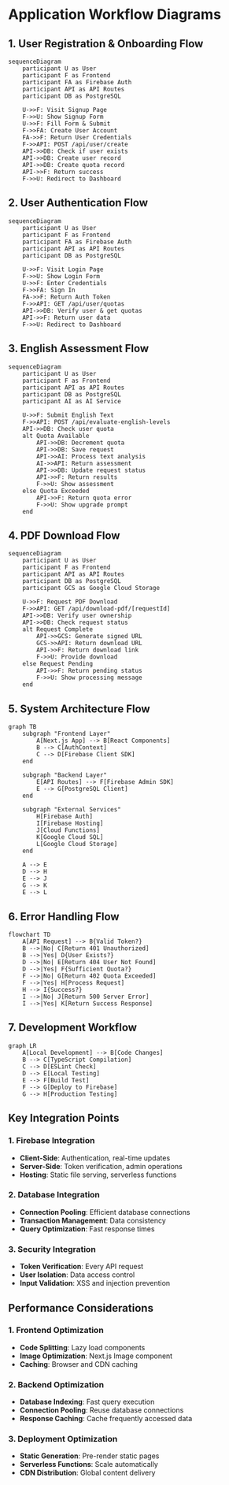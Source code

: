 # Application Workflow Diagrams

## 1. User Registration & Onboarding Flow

```mermaid
sequenceDiagram
    participant U as User
    participant F as Frontend
    participant FA as Firebase Auth
    participant API as API Routes
    participant DB as PostgreSQL

    U->>F: Visit Signup Page
    F->>U: Show Signup Form
    U->>F: Fill Form & Submit
    F->>FA: Create User Account
    FA->>F: Return User Credentials
    F->>API: POST /api/user/create
    API->>DB: Check if user exists
    API->>DB: Create user record
    API->>DB: Create quota record
    API->>F: Return success
    F->>U: Redirect to Dashboard
```

## 2. User Authentication Flow

```mermaid
sequenceDiagram
    participant U as User
    participant F as Frontend
    participant FA as Firebase Auth
    participant API as API Routes
    participant DB as PostgreSQL

    U->>F: Visit Login Page
    F->>U: Show Login Form
    U->>F: Enter Credentials
    F->>FA: Sign In
    FA->>F: Return Auth Token
    F->>API: GET /api/user/quotas
    API->>DB: Verify user & get quotas
    API->>F: Return user data
    F->>U: Redirect to Dashboard
```

## 3. English Assessment Flow

```mermaid
sequenceDiagram
    participant U as User
    participant F as Frontend
    participant API as API Routes
    participant DB as PostgreSQL
    participant AI as AI Service

    U->>F: Submit English Text
    F->>API: POST /api/evaluate-english-levels
    API->>DB: Check user quota
    alt Quota Available
        API->>DB: Decrement quota
        API->>DB: Save request
        API->>AI: Process text analysis
        AI->>API: Return assessment
        API->>DB: Update request status
        API->>F: Return results
        F->>U: Show assessment
    else Quota Exceeded
        API->>F: Return quota error
        F->>U: Show upgrade prompt
    end
```

## 4. PDF Download Flow

```mermaid
sequenceDiagram
    participant U as User
    participant F as Frontend
    participant API as API Routes
    participant DB as PostgreSQL
    participant GCS as Google Cloud Storage

    U->>F: Request PDF Download
    F->>API: GET /api/download-pdf/[requestId]
    API->>DB: Verify user ownership
    API->>DB: Check request status
    alt Request Complete
        API->>GCS: Generate signed URL
        GCS->>API: Return download URL
        API->>F: Return download link
        F->>U: Provide download
    else Request Pending
        API->>F: Return pending status
        F->>U: Show processing message
    end
```

## 5. System Architecture Flow

```mermaid
graph TB
    subgraph "Frontend Layer"
        A[Next.js App] --> B[React Components]
        B --> C[AuthContext]
        C --> D[Firebase Client SDK]
    end

    subgraph "Backend Layer"
        E[API Routes] --> F[Firebase Admin SDK]
        E --> G[PostgreSQL Client]
    end

    subgraph "External Services"
        H[Firebase Auth]
        I[Firebase Hosting]
        J[Cloud Functions]
        K[Google Cloud SQL]
        L[Google Cloud Storage]
    end

    A --> E
    D --> H
    E --> J
    G --> K
    E --> L
```

## 6. Error Handling Flow

```mermaid
flowchart TD
    A[API Request] --> B{Valid Token?}
    B -->|No| C[Return 401 Unauthorized]
    B -->|Yes| D{User Exists?}
    D -->|No| E[Return 404 User Not Found]
    D -->|Yes| F{Sufficient Quota?}
    F -->|No| G[Return 402 Quota Exceeded]
    F -->|Yes| H[Process Request]
    H --> I{Success?}
    I -->|No| J[Return 500 Server Error]
    I -->|Yes| K[Return Success Response]
```

## 7. Development Workflow

```mermaid
graph LR
    A[Local Development] --> B[Code Changes]
    B --> C[TypeScript Compilation]
    C --> D[ESLint Check]
    D --> E[Local Testing]
    E --> F[Build Test]
    F --> G[Deploy to Firebase]
    G --> H[Production Testing]
```

## Key Integration Points

### 1. Firebase Integration
- **Client-Side**: Authentication, real-time updates
- **Server-Side**: Token verification, admin operations
- **Hosting**: Static file serving, serverless functions

### 2. Database Integration
- **Connection Pooling**: Efficient database connections
- **Transaction Management**: Data consistency
- **Query Optimization**: Fast response times

### 3. Security Integration
- **Token Verification**: Every API request
- **User Isolation**: Data access control
- **Input Validation**: XSS and injection prevention

## Performance Considerations

### 1. Frontend Optimization
- **Code Splitting**: Lazy load components
- **Image Optimization**: Next.js Image component
- **Caching**: Browser and CDN caching

### 2. Backend Optimization
- **Database Indexing**: Fast query execution
- **Connection Pooling**: Reuse database connections
- **Response Caching**: Cache frequently accessed data

### 3. Deployment Optimization
- **Static Generation**: Pre-render static pages
- **Serverless Functions**: Scale automatically
- **CDN Distribution**: Global content delivery
